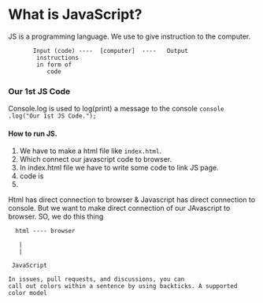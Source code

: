 # What is JavaScript?
 JS is a programming language. We use to give instruction to the computer.

           Input (code) ----  [computer]  ----   Output
            instructions         
            in form of 
               code

### Our 1st JS Code
 Console.log is used to log(print) a message to the console
``` console .log("Our 1st JS Code."); ```

#### How to run JS.
 1. We have to make a html file like ```index.html```.
 2. Which connect our javascript code to browser.
 3. In index.html file we have to write some code to link JS page.
 4. code is 
 5. <script></script>  

 Html has direct connection to  browser & Javascript has direct connection to console.
 But we want to make direct connection of our JAvascript to browser.
SO, we do this thing

      html ---- browser

       |
       |

     JavaScript 

```
In issues, pull requests, and discussions, you can
call out colors within a sentence by using backticks. A supported color model 
```
          
  
